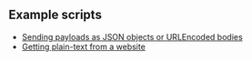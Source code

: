 ## Example scripts

- [Sending payloads as JSON objects or URLEncoded bodies](post_payloads.py)
- [Getting plain-text from a website](get_text.py)
